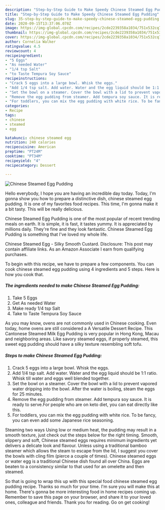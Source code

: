 ```yaml
---
description: "Step-by-Step Guide to Make Speedy Chinese Steamed Egg Pudding"
title: "Step-by-Step Guide to Make Speedy Chinese Steamed Egg Pudding"
slug: 35-step-by-step-guide-to-make-speedy-chinese-steamed-egg-pudding
date: 2020-09-15T13:37:06.078Z
image: https://img-global.cpcdn.com/recipes/2cde2239358a1034/751x532cq70/chinese-steamed-egg-pudding-recipe-main-photo.jpg
thumbnail: https://img-global.cpcdn.com/recipes/2cde2239358a1034/751x532cq70/chinese-steamed-egg-pudding-recipe-main-photo.jpg
cover: https://img-global.cpcdn.com/recipes/2cde2239358a1034/751x532cq70/chinese-steamed-egg-pudding-recipe-main-photo.jpg
author: Cornelia Walker
ratingvalue: 4.5
reviewcount: 4
recipeingredient:
- "5 Eggs"
- "As needed Water"
- "1/4 tsp Salt"
- "to Taste Tempura Soy Sauce"
recipeinstructions:
- "Crack 5 eggs into a large bowl. Whisk the eggs."
- "Add 1/4 tsp salt. Add water. Water and the egg liquid should be 1:1 ratio. Whisk till water and eggs well blended together."
- "Set the bowl on a steamer. Cover the bowl with a lid to prevent vapored water dripping into the bowl. After the water is boiling, steam the eggs for 25 minutes."
- "Remove the egg pudding from steamer. Add tempura soy sauce. It is ready to serve.For people who are on keto diet, you can eat directly like this."
- "For toddlers, you can mix the egg pudding with white rice. To be fancy, you can even add some Japanese rice seasoning."
categories:
- Recipe
tags:
- chinese
- steamed
- egg

katakunci: chinese steamed egg 
nutrition: 240 calories
recipecuisine: American
preptime: "PT24M"
cooktime: "PT34M"
recipeyield: "4"
recipecategory: Dessert

---
```



![Chinese Steamed Egg Pudding](https://img-global.cpcdn.com/recipes/2cde2239358a1034/751x532cq70/chinese-steamed-egg-pudding-recipe-main-photo.jpg)

Hello everybody, I hope you are having an incredible day today. Today, I'm gonna show you how to prepare a distinctive dish, chinese steamed egg pudding. It is one of my favorites food recipes. This time, I'm gonna make it a bit tasty. This will be really delicious.

Chinese Steamed Egg Pudding is one of the most popular of recent trending meals on earth. It is simple, it is fast, it tastes yummy. It is appreciated by millions daily. They're fine and they look fantastic. Chinese Steamed Egg Pudding is something that I've loved my whole life.

Chinese Steamed Egg - Silky Smooth Custard. Disclosure: This post may contain affiliate links. As an Amazon Associate I earn from qualifying purchases.


To begin with this recipe, we have to prepare a few components. You can cook chinese steamed egg pudding using 4 ingredients and 5 steps. Here is how you cook that.

<!--inarticleads1-->

##### The ingredients needed to make Chinese Steamed Egg Pudding:

1. Take 5 Eggs
1. Get As needed Water
1. Make ready 1/4 tsp Salt
1. Take to Taste Tempura Soy Sauce


As you may know, ovens are not commonly used in Chinese cooking. Even today, home ovens are still considered a A Versatile Dessert Recipe. This Cantonese Steamed Milk Egg Pudding is very popular in Hong Kong, Macau and neighboring areas. Like savory steamed eggs, if properly steamed, this sweet egg pudding should have a silky texture resembling soft tofu. 

<!--inarticleads2-->

##### Steps to make Chinese Steamed Egg Pudding:

1. Crack 5 eggs into a large bowl. Whisk the eggs.
1. Add 1/4 tsp salt. Add water. Water and the egg liquid should be 1:1 ratio. Whisk till water and eggs well blended together.
1. Set the bowl on a steamer. Cover the bowl with a lid to prevent vapored water dripping into the bowl. After the water is boiling, steam the eggs for 25 minutes.
1. Remove the egg pudding from steamer. Add tempura soy sauce. It is ready to serve.For people who are on keto diet, you can eat directly like this.
1. For toddlers, you can mix the egg pudding with white rice. To be fancy, you can even add some Japanese rice seasoning.


Steaming two ways Using low or medium heat, the pudding may result in a smooth texture, just check out the steps below for the right timing. Smooth, slippery and soft, Chinese steamed eggs requires minimum ingredients yet delivers a delicate look and flavour. Unless using a traditional bamboo steamer which allows the steam to escape from the lid, I suggest you cover the bowls with cling film (pierce a couple of times). Chinese steamed eggs or water egg is a traditional Chinese dish found all over China. Eggs are beaten to a consistency similar to that used for an omelette and then steamed. 

So that is going to wrap this up with this special food chinese steamed egg pudding recipe. Thanks so much for your time. I'm sure you will make this at home. There's gonna be more interesting food in home recipes coming up. Remember to save this page on your browser, and share it to your loved ones, colleague and friends. Thank you for reading. Go on get cooking!
